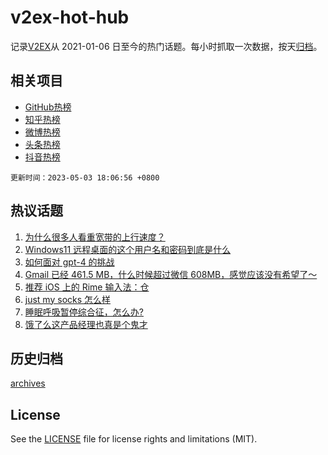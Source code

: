 # v2ex-hot-hub

 记录[V2EX](https://www.v2ex.com/)从 2021-01-06 日至今的热门话题。每小时抓取一次数据，按天[归档](archives)。
 
 ## 相关项目

- [GitHub热榜](https://github.com/lonnyzhang423/github-hot-hub)
- [知乎热榜](https://github.com/lonnyzhang423/zhihu-hot-hub)
- [微博热榜](https://github.com/lonnyzhang423/weibo-hot-hub)
- [头条热榜](https://github.com/lonnyzhang423/toutiao-hot-hub)
- [抖音热榜](https://github.com/lonnyzhang423/douyin-hot-hub)


 `更新时间：2023-05-03 18:06:56 +0800`

## 热议话题

1. [为什么很多人看重宽带的上行速度？](https://www.v2ex.com/t/936960)
1. [Windows11 远程桌面的这个用户名和密码到底是什么](https://www.v2ex.com/t/936942)
1. [如何面对 gpt-4 的挑战](https://www.v2ex.com/t/936923)
1. [Gmail 已经 461.5 MB，什么时候超过微信 608MB，感觉应该没有希望了～](https://www.v2ex.com/t/936978)
1. [推荐 iOS 上的 Rime 输入法：仓](https://www.v2ex.com/t/936966)
1. [just my socks 怎么样](https://www.v2ex.com/t/936967)
1. [睡眠呼吸暂停综合征，怎么办?](https://www.v2ex.com/t/936896)
1. [饿了么这产品经理也真是个鬼才](https://www.v2ex.com/t/936990)

## 历史归档

[archives](archives)

## License

See the [LICENSE](LICENSE) file for license rights and limitations (MIT).

